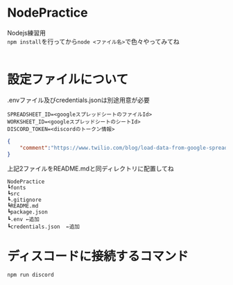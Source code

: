 # NodePractice
Nodejs練習用  
`npm install`を行ってから`node <ファイル名>`で色々やってみてね  
<br>
# 設定ファイルについて
.envファイル及びcredentials.jsonは別途用意が必要
```.env:.env
SPREADSHEET_ID=<googleスプレッドシートのファイルId>
WORKSHEET_ID=<googleスプレッドシートのシートId>
DISCORD_TOKEN=<discordのトークン情報>
```

```credentials.json:credentials.json
{
    "comment":"https://www.twilio.com/blog/load-data-from-google-spreadsheet-jp を参考に作成すること"
}
```
上記2ファイルをREADME.mdと同ディレクトリに配置してね
```txt:ディレクトリ構造
NodePractice
┗fonts
┗src
┗.gitignore
┗README.md
┗package.json
┗.env ←追加
┗credentials.json  ←追加
```
# ディスコードに接続するコマンド
```
npm run discord
```